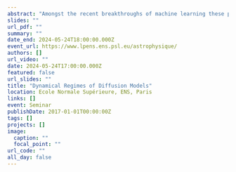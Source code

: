 ```yaml
---
abstract: "Amongst the recent breakthroughs of machine learning these past years is the field of generative models, able to create always more realistic samples from various finite datasets of images, videos, or sounds. At the forefront of this revolution are Diffusion Models (DMs) exploiting the gradient of the log-probability distribution to generate new samples. However, the reasons for their success still lack a theoretical understanding. In this talk, I will give a brief introduction to diffusion models and then delve into the analysis of a well-defined high-dimensional model: a mixture of two Gaussians. Using methods from statistical physics, we will exhibit the various transitions taking place during the generation dynamics. In particular, we first identify a 'speciation' transition where the generated sample acquire its structure, later followed by a second transition, called 'collapse', where the trajectories become attracted to one of the training point. These theoretical findings, which we establish in the high-dimensional limit of the Gaussian mixture model, will then be generalised and validated by experiments on realistic datasets."
slides: ""
url_pdf: ""
summary: ""
date_end: 2024-05-24T18:00:00.000Z
event_url: https://www.lpens.ens.psl.eu/astrophysique/
authors: []
url_video: ""
date: 2024-05-24T17:00:00.000Z
featured: false
url_slides: ""
title: "Dynamical Regimes of Diffusion Models"
location: Ecole Normale Supérieure, ENS, Paris
links: []
event: Seminar
publishDate: 2017-01-01T00:00:00Z
tags: []
projects: []
image:
  caption: ""
  focal_point: ""
url_code: ""
all_day: false
---
```

